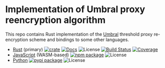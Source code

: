 # Implementation of Umbral proxy reencryption algorithm

This repo contains Rust implementation of the [Umbral][umbral] threshold proxy re-encryption scheme and bindings to some other languages.

* [Rust](https://github.com/nucypher/rust-umbral/tree/master/umbral-pre) (primary) [![crate][rust-crate-image]][rust-crate-link] [![Docs][rust-docs-image]][rust-docs-link] ![License][rust-license-image] [![Build Status][rust-build-image]][rust-build-link] [![Coverage][rust-coverage-image]][rust-coverage-link]
* [JavaScript](https://github.com/nucypher/rust-umbral/tree/master/umbral-pre-wasm) (WASM-based) [![npm package][js-npm-image]][js-npm-link] ![License][js-license-image]
* [Python](https://github.com/nucypher/rust-umbral/tree/master/umbral-pre-python) [![pypi package][pypi-image]][pypi-link] ![License][pypi-license-image]

[rust-crate-image]: https://img.shields.io/crates/v/umbral-pre.svg
[rust-crate-link]: https://crates.io/crates/umbral-pre
[rust-docs-image]: https://docs.rs/umbral-pre/badge.svg
[rust-docs-link]: https://docs.rs/umbral-pre/
[rust-license-image]: https://img.shields.io/crates/l/umbral-pre
[rust-build-image]: https://github.com/nucypher/rust-umbral/workflows/umbral-pre/badge.svg?branch=master&event=push
[rust-build-link]: https://github.com/nucypher/rust-umbral/actions?query=workflow%3Aumbral-pre
[rust-coverage-image]: https://codecov.io/gh/nucypher/rust-umbral/branch/master/graph/badge.svg
[rust-coverage-link]: https://codecov.io/gh/nucypher/rust-umbral
[js-npm-image]: https://img.shields.io/npm/v/umbral-pre
[js-npm-link]: https://www.npmjs.com/package/umbral-pre
[js-license-image]: https://img.shields.io/npm/l/umbral-pre
[pypi-image]: https://img.shields.io/pypi/v/umbral-pre
[pypi-link]: https://pypi.org/project/umbral-pre/
[pypi-license-image]: https://img.shields.io/pypi/l/umbral-pre
[umbral]: https://github.com/nucypher/umbral-doc/blob/master/umbral-doc.pdf
